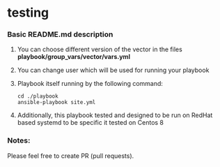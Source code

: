# testing

### Basic README.md description
1. You can choose different version of the vector in the files **playbook/group_vars/vector/vars.yml**
2. You can change user which will be used for running your playbook
3. Playbook itself running by the following command:

   ```
   cd ./playbook
   ansible-playbook site.yml
   ```

4. Additionally, this playbook tested and designed to be run on RedHat based systemd to be specific it tested on Centos 8

### Notes:

Please feel free to create PR (pull requests).
